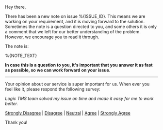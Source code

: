 Hey there,

There has been a new note on issue %{ISSUE_ID}. This means we are working on your requirement, and it is moving forward to the solution. Sometimes the note is a question directed to you, and some others it is only a comment that we left for our better understanding of the problem. However, we encourage you to read it through.

The note is:

%{NOTE_TEXT}

**In case this is a question to you, it's important that you answer it as fast as possible, so we can work forward on your issue.**

---

Your opinion about our service is super important for us. When ever you feel like it, please respond the following survey:

*Logic TMS team solved my issue on time and made it easy for me to work better.*

[Strongly Disagree](https://delighted.com/t/BRYwxLyH/1?issue_id={%{ISSUE_ID}}) | [Disagree](https://delighted.com/t/BRYwxLyH/2?issue_id={%{ISSUE_ID}}) | [Neutral](https://delighted.com/t/BRYwxLyH/3?issue_id={%{ISSUE_ID}}) | [Agree](https://delighted.com/t/BRYwxLyH/4?issue_id={%{ISSUE_ID}}) | [Strongly Agree](https://delighted.com/t/BRYwxLyH/5?issue_id={%{ISSUE_ID}})

Thank you!